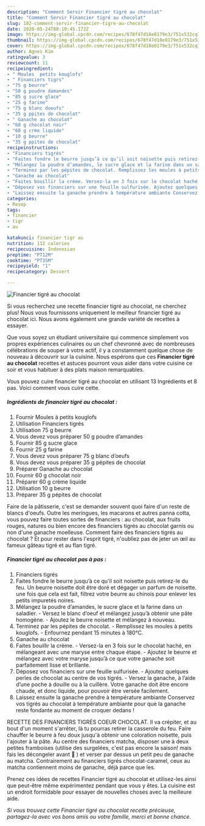```yaml
---
description: "Comment Servir Financier tigré au chocolat"
title: "Comment Servir Financier tigré au chocolat"
slug: 182-comment-servir-financier-tigre-au-chocolat
date: 2020-05-24T08:10:45.172Z
image: https://img-global.cpcdn.com/recipes/678f47d18e0179e3/751x532cq70/financier-tigre-au-chocolat-photo-principale-de-la-recette.jpg
thumbnail: https://img-global.cpcdn.com/recipes/678f47d18e0179e3/751x532cq70/financier-tigre-au-chocolat-photo-principale-de-la-recette.jpg
cover: https://img-global.cpcdn.com/recipes/678f47d18e0179e3/751x532cq70/financier-tigre-au-chocolat-photo-principale-de-la-recette.jpg
author: Agnes Kim
ratingvalue: 3
reviewcount: 11
recipeingredient:
- " Moules  petits kouglofs"
- " Financiers tigrs"
- "75 g beurre"
- "50 g poudre damandes"
- "85 g sucre glace"
- "25 g farine"
- "75 g blanc doeufs"
- "35 g ppites de chocolat"
- " Ganache au chocolat"
- "60 g chocolat noir"
- "60 g crme liquide"
- "10 g beurre"
- "35 g ppites de chocolat"
recipeinstructions:
- "Financiers tigrés"
- "Faites fondre le beurre jusqu’à ce qu’il soit noisette puis retirez-le du feu. Un beurre noisette doit être doré et dégager un parfum de noisette. une fois que cela est fait, filtrez votre beurre au chinois pour enlever les petits impuretés noires."
- "Mélangez la poudre d’amandes, le sucre glace et la farine dans un saladier. Versez le blanc d’oeuf et mélangez jusqu’à obtenir une pâte homogène. Ajoutez le beurre noisette et mélangez à nouveau."
- "Terminez par les pépites de chocolat. Remplissez les moules à petits kouglofs. Enfournez pendant 15 minutes à 180°C."
- "Ganache au chocolat"
- "Faites bouillir la crème. Versez-la en 3 fois sur le chocolat haché, en mélangeant avec une maryse entre chaque étape.  Ajoutez le beurre et mélangez avec votre maryse jusqu’à ce que votre ganache soit parfaitement lisse et brillante."
- "Déposez vos financiers sur une feuille sulfurisée. Ajoutez quelques perles de chocolat au centre de vos tigrés. Versez la ganache, à l’aide d’une poche à douille ou à la cuillère. Votre ganache doit être encore chaude, et donc liquide, pour pouvoir être versée facilement."
- "Laissez ensuite la ganache prendre à température ambiante Conservez vos tigrés au chocolat à température ambiante pour que la ganache reste fondante au moment de croquer dedans !"
categories:
- Resep
tags:
- financier
- tigr
- au

katakunci: financier tigr au 
nutrition: 112 calories
recipecuisine: Indonesian
preptime: "PT12M"
cooktime: "PT35M"
recipeyield: "1"
recipecategory: Dessert

---
```



![Financier tigré au chocolat](https://img-global.cpcdn.com/recipes/678f47d18e0179e3/751x532cq70/financier-tigre-au-chocolat-photo-principale-de-la-recette.jpg)

Si vous recherchez une recette financier tigré au chocolat, ne cherchez plus! Nous vous fournissons uniquement le meilleur financier tigré au chocolat ici. Nous avons également une grande variété de recettes à essayer.

Que vous soyez un étudiant universitaire qui commence simplement vos propres expériences culinaires ou un chef chevronné avec de nombreuses célébrations de souper à votre actif, il y a constamment quelque chose de nouveau à découvrir sur la cuisine. Nous espérons que ces <strong> Financier tigré au chocolat </strong> recettes et astuces pourront vous aider dans votre cuisine ce soir et vous habituer à des plats maison remarquables.

<!--inarticleads1-->

Vous pouvez cuire financier tigré au chocolat en utilisant 13 Ingrédients et 8 pas. Voici comment vous cuire cette.

##### Ingrédients de financier tigré au chocolat :

1. Fournir  Moules à petits kouglofs
1. Utilisation  Financiers tigrés
1. Utilisation 75 g beurre
1. Vous devez vous préparer 50 g poudre d’amandes
1. Fournir 85 g sucre glace
1. Fournir 25 g farine
1. Vous devez vous préparer 75 g blanc d’oeufs
1. Vous devez vous préparer 35 g pépites de chocolat
1. Préparer  Ganache au chocolat
1. Fournir 60 g chocolat noir
1. Préparer 60 g crème liquide
1. Utilisation 10 g beurre
1. Préparer 35 g pépites de chocolat


Faire de la pâtisserie, c&#39;est se demander souvent quoi faire d&#39;un reste de blancs d&#39;oeufs. Outre les meringues, les macarons et autres panna cotta, vous pouvez faire toutes sortes de financiers : au chocolat, aux fruits rouges, natures ou bien encore des financiers tigrés au chocolat garnis ou non d&#39;une ganache moelleuse. Comment faire des financiers tigrés au chocolat ? Et pour rester dans l&#39;esprit tigré, n&#39;oubliez pas de jeter un œil au fameux gâteau tigré et au flan tigré. 

<!--inarticleads2-->

##### Financier tigré au chocolat pas à pas :

1. Financiers tigrés
1. Faites fondre le beurre jusqu’à ce qu’il soit noisette puis retirez-le du feu. Un beurre noisette doit être doré et dégager un parfum de noisette. une fois que cela est fait, filtrez votre beurre au chinois pour enlever les petits impuretés noires.
1. Mélangez la poudre d’amandes, le sucre glace et la farine dans un saladier. - Versez le blanc d’oeuf et mélangez jusqu’à obtenir une pâte homogène. - Ajoutez le beurre noisette et mélangez à nouveau.
1. Terminez par les pépites de chocolat. - Remplissez les moules à petits kouglofs. - Enfournez pendant 15 minutes à 180°C.
1. Ganache au chocolat
1. Faites bouillir la crème. - Versez-la en 3 fois sur le chocolat haché, en mélangeant avec une maryse entre chaque étape.  - Ajoutez le beurre et mélangez avec votre maryse jusqu’à ce que votre ganache soit parfaitement lisse et brillante.
1. Déposez vos financiers sur une feuille sulfurisée. - Ajoutez quelques perles de chocolat au centre de vos tigrés. - Versez la ganache, à l’aide d’une poche à douille ou à la cuillère. Votre ganache doit être encore chaude, et donc liquide, pour pouvoir être versée facilement.
1. Laissez ensuite la ganache prendre à température ambiante Conservez vos tigrés au chocolat à température ambiante pour que la ganache reste fondante au moment de croquer dedans !


RECETTE DES FINANCIERS TIGRÉS COEUR CHOCOLAT. Il va crépiter, et au bout d&#39;un moment s&#39;arrêter, là tu pourras retirer la casserole du feu. Faire chauffer le beurre à feu doux jusqu&#39;à obtenir une coloration noisette, puis l&#39;ajouter à la pâte. Au centre des financiers matcha, disposer une à deux petites framboises (utilise des surgelées, c&#39;est pas encore la saison! mais fais les décongeler avant 🙂 ) et verser par dessus un petit peu de ganache au matcha. Contrairement au financiers tigrés chocolat-caramel, ceux au matcha contiennent moins de ganache, déjà parce que les. 

<!--inarticleads1-->

<p>
Prenez ces idées de recettes Financier tigré au chocolat et utilisez-les ainsi que peut-être même expérimentez pendant que vous y êtes. La cuisine est un endroit formidable pour essayer de nouvelles choses avec la meilleure aide.
</p>

<p>
<i>Si vous trouvez cette Financier tigré au chocolat recette précieuse, partagez-la avec vos bons amis ou votre famille, merci et bonne chance.</i>
</p>

